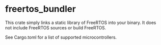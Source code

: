 # freertos_bundler

This crate simply links a static library of FreeRTOS 
into your binary. It does not include FreeRTOS sources or
build FreeRTOS. 

See Cargo.toml for a list of supported microcontrollers.